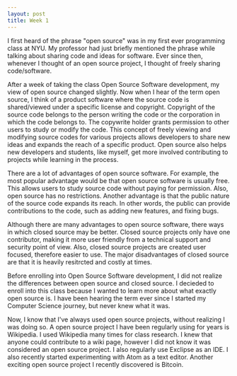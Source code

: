 ```yaml
---
layout: post
title: Week 1
---
```


I first heard of the phrase "open source" was in my first ever programming class at NYU. My professor had just briefly mentioned the phrase while talking about sharing code and ideas for software. Ever since then, whenever I thought of an open source project, I thought of freely sharing code/software. 

After a week of taking the class Open Source Software development, my view of open source changed slightly. Now when I hear of the term open source, I think of a product software where the source code is shared/viewed under a specific license and copyright. Copyright of the source code belongs to the person writing the code or the corporation in which the code belongs to. The copywrite holder grants permission to other users to study or modify the code. This concept of freely viewing and modifying source codes for various projects allows developers to share new ideas and expands the reach of a specific product. Open source also helps new developers and students, like myself, get more involved contributing to projects while learning in the process.

There are a lot of advantages of open source software. For example, the most popular advantage would be that open source software is usually free. This allows users to study source code without paying for permission. Also, open source has no restrictions. Another advantage is that the public nature of the source code expands its reach. In other words, the public can provide contributions to the code, such as adding new features, and fixing bugs. 

Although there are many advantages to open source software, there ways in which closed source may be better. Closed source projects only have one contributor, making it more user friendly from a technical support and security point of view. Also, closed source projects are created user focused, therefore easier to use. The major disadvantages of closed source are that it is heavily resitrcted and costly at times. 

Before enrolling into Open Source Software development, I did not realize the differences between open source and closed source. I decieded to enroll into this class because I wanted to learn more about what exactly open source is. I have been hearing the term ever since I started my Computer Science journey, but never knew what it was. 

Now, I know that I've always used open source projects, without realizing I was doing so. A open source project I have been regularly using for years is Wikipedia. I used Wikipedia many times for class research. I knew that anyone could contribute to a wiki page, however I did not know it was considered an open source project. I also regularly use Exclipse as an IDE. I also recently started experimenting with Atom as a text editor. Another exciting open source project I recently discovered is Bitcoin.
